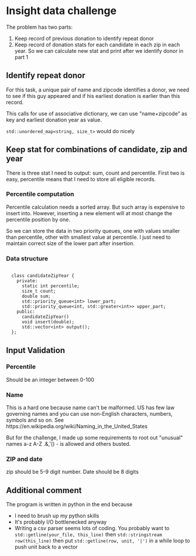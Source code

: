 <!DOCTYPE html>

<html>
<head>
  <title>Insight data challenge-Kun</title>
  <meta charset="UTF-8">
  <meta name="description" content="Explanation for my coding">
  <meta name="viewport" content="width=device-width, initial-scale=1.0">
</head>

<body>
  <h1>Insight data challenge</h1>

  <p>The problem has two parts:</p>

  <ol>
    <li>Keep record of previous donation to identify repeat donor</li>
    <li>Keep record of donation stats for each candidate in each zip in each year. So we can calculate new stat and print after we identify donor in part 1</li>
  </ol>

  <h2>Identify repeat donor</h2>

  <p>For this task, a unique pair of name and zipcode identifies a donor, we need to see
  if this guy appeared and if his earliest donation is earlier than this record.</p>

  <p>This calls for use of associative dictionary, we can use "name+zipcode" as key and
  earliest donation year as value.<br></p>

  <p><code>std::unordered_map&lt;string, size_t&gt;</code> would do nicely</p>

  <h2>Keep stat for combinations of candidate, zip and year</h2>

  <p>There is three stat I need to output: sum, count and percentile. First two is easy,
  percentile means that I need to store all eligible records.<br></p>

  <h3>Percentile computation<br></h3>

  <p>Percentile calculation needs a sorted array. But such array is expensive to insert
  into. However, inserting a new element will at most change the percentile position by
  one.<br></p>

  <p>So we can store the data in two priority queues, one with values smaller than
  percentile, other with smallest value at percentile. I just need to maintain correct
  size of the lower part after insertion.<br></p>

  <h3>Data structure</h3>

  <pre><code>
  class candidateZipYear {
    private:
      static int percentile;
      size_t count;
      double sum;
      std::priority_queue&lt;int&gt; lower_part;
      std::priority_queue&lt;int, std::greater&lt;int&gt;&gt; upper_part;
    public:
      candidateZipYear()
      void insert(double);
      std::vector&lt;int&gt; output();
  };</code></pre>

  <h2>Input Validation</h2>

  <h3>Percentile</h3>

  <p>Should be an integer between 0-100</p>

  <h3>Name</h3>

  <p>This is a hard one because name can't be malformed. US has few law governing names
  and you can use non-English characters, numbers, symbols and so on. See
  https://en.wikipedia.org/wiki/Naming_in_the_United_States</p>

  <p>But for the challenge, I made up some requirements to root out "unusual" names a-z
  A-Z .&amp;,'() - is allowed and others busted.</p>

  <h3>ZIP and date</h3>

  <p>zip should be 5-9 digit number. Date should be 8 digits</p>

  <h2>Additional comment</h2>

  <p>The program is written in python in the end because<br></p>

  <ul>
    <li>I need to brush up my python skills</li>
    <li>It's probably I/O bottlenecked anyway</li>
    <li>Writing a csv parser seems lots of coding. You probably want to <code>std::getline(your_file, this_line)</code> then <code>std::stringstream row(this_line)</code> then put <code>std::getline(row, unit, '|')</code> in a while loop to push unit back to a vector</li>
  </ul>
</body>
</html>

